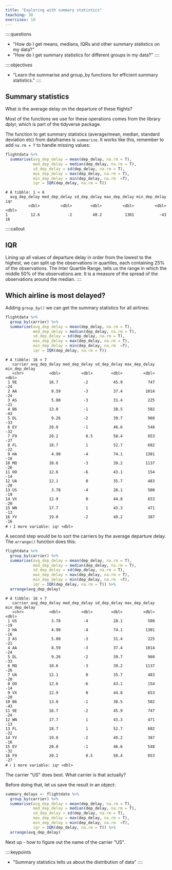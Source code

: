 ```yaml
---
title: "Exploring with summary statistics"
teaching: 30
exercises: 10
---
```



::::questions
- "How do I get means, medians, IQRs and other summary statistics on my data?"
- "How do I get summary statistics for different groups in my data?"
::::

::::objectives
- "Learn the summarise and group_by functions for efficient summary statistics."
::::








## Summary statistics

What is the average delay on the departure of these flights?

Most of the functions we use for these operations comes from the library
dplyr, which is part of the tidyverse package.

The function to get summary statistics (average/mean, median, standard deviation etc)
from dataframes is `summarise`. It works like this, remember to add `na.rm = T`
to handle missing values:


``` r
flightdata %>% 
  summarise(avg_dep_delay = mean(dep_delay, na.rm = T),
            med_dep_delay = median(dep_delay, na.rm = T),
            sd_dep_delay = sd(dep_delay, na.rm = T),
            max_dep_delay = max(dep_delay, na.rm = T),
            min_dep_delay = min(dep_delay, na.rm  =T),
            iqr = IQR(dep_delay, na.rm = T))
```

``` output
# A tibble: 1 × 6
  avg_dep_delay med_dep_delay sd_dep_delay max_dep_delay min_dep_delay   iqr
          <dbl>         <dbl>        <dbl>         <dbl>         <dbl> <dbl>
1          12.6            -2         40.2          1301           -43    16
```

::::callout
## IQR
Lining up all values of departure delay in order from the lowest to the highest,
we can split up the observations in quartiles, each containing 25% of the 
observations. The Inter Quartile Range, tells us the range in which the middle
50% of the observations are. It is a measure of the spread of the observations
around the median.
::::

## Which airline is most delayed?

Adding `group_by()` we can get the summary statistics for all 
airlines:


``` r
flightdata %>% 
  group_by(carrier) %>% 
  summarise(avg_dep_delay = mean(dep_delay, na.rm = T),
            med_dep_delay = median(dep_delay, na.rm = T),
            sd_dep_delay = sd(dep_delay, na.rm = T),
            max_dep_delay = max(dep_delay, na.rm = T),
            min_dep_delay = min(dep_delay, na.rm  =T),
            iqr = IQR(dep_delay, na.rm = T))
```

``` output
# A tibble: 16 × 7
   carrier avg_dep_delay med_dep_delay sd_dep_delay max_dep_delay min_dep_delay
   <chr>           <dbl>         <dbl>        <dbl>         <dbl>         <dbl>
 1 9E              16.7           -2           45.9           747           -24
 2 AA               8.59          -3           37.4          1014           -24
 3 AS               5.80          -3           31.4           225           -21
 4 B6              13.0           -1           38.5           502           -43
 5 DL               9.26          -2           39.7           960           -33
 6 EV              20.0           -1           46.6           548           -32
 7 F9              20.2            0.5         58.4           853           -27
 8 FL              18.7            1           52.7           602           -22
 9 HA               4.90          -4           74.1          1301           -16
10 MQ              10.6           -3           39.2          1137           -26
11 OO              12.6           -6           43.1           154           -14
12 UA              12.1            0           35.7           483           -20
13 US               3.78          -4           28.1           500           -19
14 VX              12.9            0           44.8           653           -20
15 WN              17.7            1           43.3           471           -13
16 YV              19.0           -2           49.2           387           -16
# ℹ 1 more variable: iqr <dbl>
```

A second step would be to sort the carriers by the average departure delay. The `arrange()` function does this:


``` r
flightdata %>% 
  group_by(carrier) %>% 
  summarise(avg_dep_delay = mean(dep_delay, na.rm = T),
            med_dep_delay = median(dep_delay, na.rm = T),
            sd_dep_delay = sd(dep_delay, na.rm = T),
            max_dep_delay = max(dep_delay, na.rm = T),
            min_dep_delay = min(dep_delay, na.rm  =T),
            iqr = IQR(dep_delay, na.rm = T)) %>% 
  arrange(avg_dep_delay)
```

``` output
# A tibble: 16 × 7
   carrier avg_dep_delay med_dep_delay sd_dep_delay max_dep_delay min_dep_delay
   <chr>           <dbl>         <dbl>        <dbl>         <dbl>         <dbl>
 1 US               3.78          -4           28.1           500           -19
 2 HA               4.90          -4           74.1          1301           -16
 3 AS               5.80          -3           31.4           225           -21
 4 AA               8.59          -3           37.4          1014           -24
 5 DL               9.26          -2           39.7           960           -33
 6 MQ              10.6           -3           39.2          1137           -26
 7 UA              12.1            0           35.7           483           -20
 8 OO              12.6           -6           43.1           154           -14
 9 VX              12.9            0           44.8           653           -20
10 B6              13.0           -1           38.5           502           -43
11 9E              16.7           -2           45.9           747           -24
12 WN              17.7            1           43.3           471           -13
13 FL              18.7            1           52.7           602           -22
14 YV              19.0           -2           49.2           387           -16
15 EV              20.0           -1           46.6           548           -32
16 F9              20.2            0.5         58.4           853           -27
# ℹ 1 more variable: iqr <dbl>
```

The carrier "US" does best. What carrier is that actually?

Before doing that, let us save the result in an object:

``` r
summary_delays <- flightdata %>% 
  group_by(carrier) %>% 
  summarise(avg_dep_delay = mean(dep_delay, na.rm = T),
            med_dep_delay = median(dep_delay, na.rm = T),
            sd_dep_delay = sd(dep_delay, na.rm = T),
            max_dep_delay = max(dep_delay, na.rm = T),
            min_dep_delay = min(dep_delay, na.rm  =T),
            iqr = IQR(dep_delay, na.rm = T)) %>% 
  arrange(avg_dep_delay)
```

Next up - how to figure out the name of the carrier "US".

::::keypoints
- "Summary statistics tells us about the distribution of data"
::::
